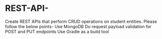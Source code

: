 # REST-API-
Create REST APIs that perform CRUD operations on student entities. Please follow the below points-
Use MongoDB
Do request payload validation for POST and PUT endpoints
Use Gradle as a build tool
